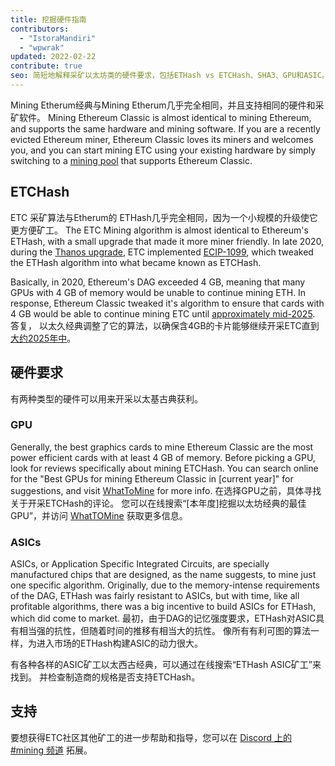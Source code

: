 ```yaml
---
title: 挖掘硬件指南
contributors:
  - "IstoraMandiri"
  - "wpwrak"
updated: 2022-02-22
contribute: true
seo: 简短地解释采矿以太坊类的硬件要求，包括ETHash vs ETCHash、SHA3、GPU和ASIC。
---
```


Mining Etherum经典与Mining Etherum几乎完全相同，并且支持相同的硬件和采矿软件。 Mining Ethereum Classic is almost identical to mining Ethereum, and supports the same hardware and mining software. If you are a recently evicted Ethereum miner, Ethereum Classic loves its miners and welcomes you, and you can start mining ETC using your existing hardware by simply switching to a [mining pool](/mining/pools) that supports Ethereum Classic.

## ETCHash

ETC 采矿算法与Etherum的 ETHash几乎完全相同，因为一个小规模的升级使它更方便矿工。 The ETC Mining algorithm is almost identical to Ethereum's ETHash, with a small upgrade that made it more miner friendly. In late 2020, during the [Thanos upgrade](/blog/2020-11-27-thanos-hard-fork-upgrade), ETC implemented [ECIP-1099](https://ecips.ethereumclassic.org/ECIPs/ecip-1099), which tweaked the ETHash algorithm into what became known as ETCHash.

Basically, in 2020, Ethereum's DAG exceeded 4 GB, meaning that many GPUs with 4 GB of memory would be unable to continue mining ETH. In response, Ethereum Classic tweaked it's algorithm to ensure that cards with 4 GB would be able to continue mining ETC until [approximately mid-2025](https://minerstat.com/dag-size-calculator). 答复， 以太久经典调整了它的算法，以确保含4GB的卡片能够继续开采ETC直到 [大约2025年中](https://minerstat.com/dag-size-calculator)。

## 硬件要求

有两种类型的硬件可以用来开采以太基古典获利。

### GPU

Generally, the best graphics cards to mine Ethereum Classic are the most power efficient cards with at least 4 GB of memory. Before picking a GPU, look for reviews specifically about mining ETCHash. You can search online for the "Best GPUs for mining Ethereum Classic in [current year]" for suggestions, and visit [WhatToMine](https://whattomine.com/coins?e4g=true) for more info. 在选择GPU之前，具体寻找关于开采ETCHash的评论。 您可以在线搜索“[本年度]挖掘以太坊经典的最佳GPU”，并访问 [WhatTOMine](https://whattomine.com/coins?e4g=true) 获取更多信息。

### ASICs

ASICs, or Application Specific Integrated Circuits, are specially manufactured chips that are designed, as the name suggests, to mine just one specific algorithm. Originally, due to the memory-intense requirements of the DAG, ETHash was fairly resistant to ASICs, but with time, like all profitable algorithms, there was a big incentive to build ASICs for ETHash, which did come to market. 最初，由于DAG的记忆强度要求，ETHash对ASIC具有相当强的抗性，但随着时间的推移有相当大的抗性。 像所有有利可图的算法一样，为进入市场的ETHash构建ASIC的动力很大。

有各种各样的ASIC矿工以太西古经典，可以通过在线搜索“ETHash ASIC矿工”来找到。 并检查制造商的规格是否支持ETCHash。

## 支持

要想获得ETC社区其他矿工的进一步帮助和指导，您可以在 [Discord 上的 #mining 频道](https://ethereumclassic.org/discord) 拓展。
